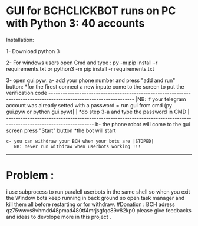 # GUI for BCHCLICKBOT runs on PC with Python 3: 40 accounts 

Installation:

1- Download python 3

2- For windows users open Cmd and type : 
       py -m pip install -r requirements.txt
       or
       python3 -m pip install -r requirements.txt

3- open gui.pyw:
    a- add your phone number and press "add and run" button:
        *for the firest connect a new inpute come to the screen to put the verification code
        ------------------------------------------------------------------------------------------------------------------
        |NB: if your telegram account was already setted with a password = run gui from cmd (py gui.pyw or python gui.pyw)|
        |    *do step 3-a and type the password in CMD                                                                    |
        -------------------------------------------------------------------------------------------------------------------
    b- the phone robot will come to the gui screen press "Start" button 
       *the bot will start 
       
    c- you can withdraw your BCH when your bots are |STOPED|
       NB: never run withdraw when userbots working !!!      
-----------------------------------------------------------------------------------------------------------------------------------      
# Problem :
i use subprocess to run paralell userbots in the same shell so when you exit the Window bots keep running in back ground 
so open task manager and kill them all before restarting or  for withdraw.
#Donation :  BCH adress qz75wwvs8vhmdd48pmad480tf4mrjsgfqc89v82kp0
please give feedbacks and ideas to devolope more in this project .
